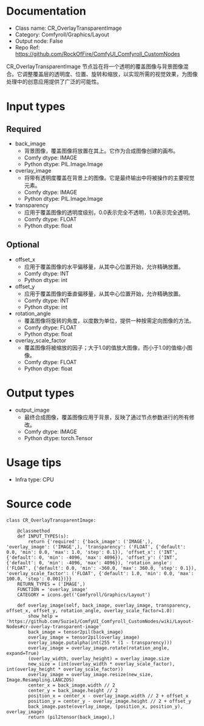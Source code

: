 # Documentation
- Class name: CR_OverlayTransparentImage
- Category: Comfyroll/Graphics/Layout
- Output node: False
- Repo Ref: https://github.com/RockOfFire/ComfyUI_Comfyroll_CustomNodes

CR_OverlayTransparentImage 节点旨在将一个透明的覆盖图像与背景图像混合。它调整覆盖层的透明度、位置、旋转和缩放，以实现所需的视觉效果，为图像处理中的创意应用提供了广泛的可能性。

# Input types
## Required
- back_image
    - 背景图像，覆盖图像将放置在其上。它作为合成图像创建的画布。
    - Comfy dtype: IMAGE
    - Python dtype: PIL.Image.Image
- overlay_image
    - 将带有透明度覆盖在背景上的图像。它是最终输出中将被操作的主要视觉元素。
    - Comfy dtype: IMAGE
    - Python dtype: PIL.Image.Image
- transparency
    - 应用于覆盖图像的透明度级别，0.0表示完全不透明，1.0表示完全透明。
    - Comfy dtype: FLOAT
    - Python dtype: float
## Optional
- offset_x
    - 应用于覆盖图像的水平偏移量，从其中心位置开始，允许精确放置。
    - Comfy dtype: INT
    - Python dtype: int
- offset_y
    - 应用于覆盖图像的垂直偏移量，从其中心位置开始，允许精确放置。
    - Comfy dtype: INT
    - Python dtype: int
- rotation_angle
    - 覆盖图像将旋转的角度，以度数为单位，提供一种按需定向图像的方法。
    - Comfy dtype: FLOAT
    - Python dtype: float
- overlay_scale_factor
    - 覆盖图像将被缩放的因子；大于1.0的值放大图像，而小于1.0的值缩小图像。
    - Comfy dtype: FLOAT
    - Python dtype: float

# Output types
- output_image
    - 最终合成图像，覆盖图像应用于背景，反映了通过节点参数进行的所有修改。
    - Comfy dtype: IMAGE
    - Python dtype: torch.Tensor

# Usage tips
- Infra type: CPU

# Source code
```
class CR_OverlayTransparentImage:

    @classmethod
    def INPUT_TYPES(s):
        return {'required': {'back_image': ('IMAGE',), 'overlay_image': ('IMAGE',), 'transparency': ('FLOAT', {'default': 0.0, 'min': 0.0, 'max': 1.0, 'step': 0.1}), 'offset_x': ('INT', {'default': 0, 'min': -4096, 'max': 4096}), 'offset_y': ('INT', {'default': 0, 'min': -4096, 'max': 4096}), 'rotation_angle': ('FLOAT', {'default': 0.0, 'min': -360.0, 'max': 360.0, 'step': 0.1}), 'overlay_scale_factor': ('FLOAT', {'default': 1.0, 'min': 0.0, 'max': 100.0, 'step': 0.001})}}
    RETURN_TYPES = ('IMAGE',)
    FUNCTION = 'overlay_image'
    CATEGORY = icons.get('Comfyroll/Graphics/Layout')

    def overlay_image(self, back_image, overlay_image, transparency, offset_x, offset_y, rotation_angle, overlay_scale_factor=1.0):
        show_help = 'https://github.com/Suzie1/ComfyUI_Comfyroll_CustomNodes/wiki/Layout-Nodes#cr-overlay-transparent-image'
        back_image = tensor2pil(back_image)
        overlay_image = tensor2pil(overlay_image)
        overlay_image.putalpha(int(255 * (1 - transparency)))
        overlay_image = overlay_image.rotate(rotation_angle, expand=True)
        (overlay_width, overlay_height) = overlay_image.size
        new_size = (int(overlay_width * overlay_scale_factor), int(overlay_height * overlay_scale_factor))
        overlay_image = overlay_image.resize(new_size, Image.Resampling.LANCZOS)
        center_x = back_image.width // 2
        center_y = back_image.height // 2
        position_x = center_x - overlay_image.width // 2 + offset_x
        position_y = center_y - overlay_image.height // 2 + offset_y
        back_image.paste(overlay_image, (position_x, position_y), overlay_image)
        return (pil2tensor(back_image),)
```